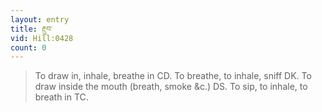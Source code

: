 ```yaml
---
layout: entry
title: རྔུབ་
vid: Hill:0428
count: 0
---
```

> To draw in, inhale, breathe in CD\. To breathe, to inhale, sniff DK\. To draw inside the mouth (breath, smoke &c\.) DS\. To sip, to inhale, to breath in TC\.


